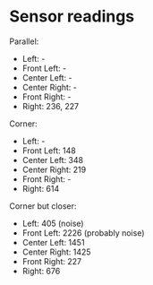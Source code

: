 # Sensor readings

Parallel:

- Left: -
- Front Left: -
- Center Left: -
- Center Right: -
- Front Right: -
- Right: 236, 227

Corner:

- Left: -
- Front Left: 148
- Center Left: 348
- Center Right: 219
- Front Right: -
- Right: 614

Corner but closer:

- Left: 405 (noise)
- Front Left: 2226 (probably noise)
- Center Left: 1451
- Center Right: 1425
- Front Right: 227
- Right: 676
